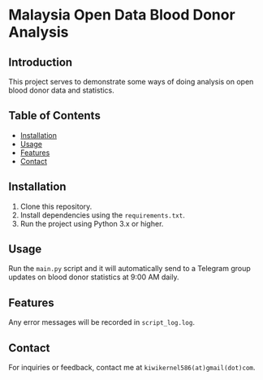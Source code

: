 # Malaysia Open Data Blood Donor Analysis

## Introduction

This project serves to demonstrate some ways of doing analysis on open blood donor data and statistics.

## Table of Contents

- [Installation](#installation)
- [Usage](#usage)
- [Features](#features)
- [Contact](#contact)

## Installation

1. Clone this repository.
2. Install dependencies using the `requirements.txt`.
3. Run the project using Python 3.x or higher.

## Usage

Run the `main.py` script and it will automatically send to a Telegram group updates on blood donor statistics at 9:00 AM daily.

## Features

Any error messages will be recorded in `script_log.log`.

## Contact

For inquiries or feedback, contact me at `kiwikernel586(at)gmail(dot)com`.
